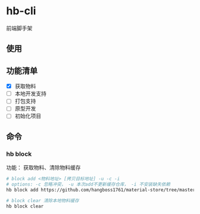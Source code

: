 # hb-cli

前端脚手架

## 使用

## 功能清单

- [x] 获取物料
- [ ] 本地开发支持
- [ ] 打包支持
- [ ] 原型开发
- [ ] 初始化项目

## 命令

### hb block

功能： 获取物料、清除物料缓存

```bash
# block add <物料地址> [拷贝目标地址] -u -c -i
# options: -c 忽略冲突， -u 本次add不更新缓存仓库， -i 不安装缺失依赖
hb block add https://github.com/hangboss1761/material-store/tree/master/block/tag src/components/business/test2  -u -c -i
```

```bash
# block clear 清除本地物料缓存
hb block clear
```